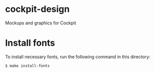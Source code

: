 cockpit-design
==============

Mockups and graphics for Cockpit


Install fonts
=============

To install necessary fonts, run the following command in this directory:

    $ make install-fonts

